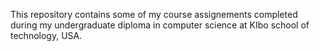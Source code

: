 This repository contains some of my course assignements completed during my undergraduate diploma in computer science at KIbo school of technology, USA.

